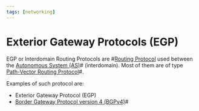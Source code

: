 ```yaml
---
tags: [networking]
---
```


# Exterior Gateway Protocols (EGP)

EGP or Interdomain Routing Protocols are #[Routing Protocol](202207061815.md)
used between the [Autonomous System (AS)](202207071149.md)# (interdomain). Most
of them are of type [Path-Vector Routing Protocol](202207071002.md)#.

Examples of such protocol are:
- Exterior Gateway Protocol (EGP)
- [Border Gateway Protocol version 4 (BGPv4)](202210242013.md)#
